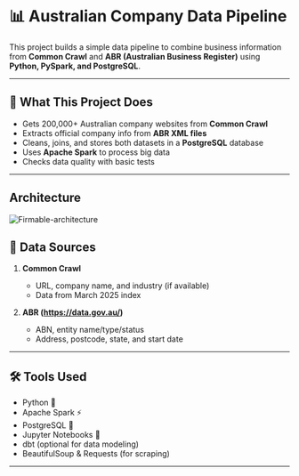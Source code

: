 # 📊 Australian Company Data Pipeline

This project builds a simple data pipeline to combine business information from **Common Crawl** and **ABR (Australian Business Register)** using **Python, PySpark, and PostgreSQL**.

---

## 🚀 What This Project Does

- Gets 200,000+ Australian company websites from **Common Crawl**
- Extracts official company info from **ABR XML files**
- Cleans, joins, and stores both datasets in a **PostgreSQL** database
- Uses **Apache Spark** to process big data
- Checks data quality with basic tests

---
##  Architecture

![Firmable-architecture](https://github.com/user-attachments/assets/6d293dd6-6708-4ed0-8bb6-aa422e0f3f76)


## 🧾 Data Sources

1. **Common Crawl**  
   - URL, company name, and industry (if available)  
   - Data from March 2025 index

2. **ABR (https://data.gov.au/)**  
   - ABN, entity name/type/status  
   - Address, postcode, state, and start date  

---

## 🛠️ Tools Used

- Python 🐍
- Apache Spark ⚡
- PostgreSQL 🐘
- Jupyter Notebooks 📓
- dbt (optional for data modeling)
- BeautifulSoup & Requests (for scraping)

---

